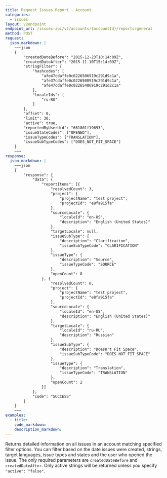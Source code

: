 ```yaml
---
title: Request Issues Report - Account
categories:
  - issues
layout: v2endpoint
endpoint_url: /issues-api/v2/accounts/{accountId}/reports/general
method: POST
request:
  json_markdown: |
    ~~~json
    {
        "createdDateBefore": "2015-12-23T18:14:09Z",
        "createdDateAfter": "2015-11-10T15:14:09Z",
        "stringFilter": {
            "hashcodes": [
                "afe47cdaffe0c0226506919c291d9c1a",
                "afe37cdaffe0c0226508919c291d9c1a",
                "afe47cdaffe0c02265406919c291d2c1a"
            ],
            "localeIds": [
                "ru-RU"
            ]
        },
        "offset": 0,
        "limit": 30,
        "active": true,
        "reportedByUserUid": "661801f19693",
        "issueStateCodes": ["OPENED"],
        "issueTypeCodes": ["TRANSLATION"],
        "issueSubTypeCodes": ["DOES_NOT_FIT_SPACE"]
    }
    ~~~
response:
  json_markdown: |
    ~~~json
    {
        "response": {
            "data": {
                "reportItems": [{
                    "resolvedCount": 3,
                    "project": {
                        "projectName": "test project",
                        "projectId": "e8fa915fa"
                    },
                    "sourceLocale": {
                        "localeId": "en-US",
                        "description": "English (United States)"
                    },
                    "targetLocale": null,
                    "issueSubType": {
                        "description": "Clarification",
                        "issueSubTypeCode": "CLARIFICATION"
                    },
                    "issueType": {
                        "description": "Source",
                        "issueTypeCode": "SOURCE"
                    },
                    "openCount": 8
                }, {
                    "resolvedCount": 0,
                    "project": {
                        "projectName": "test project",
                        "projectId": "e8fa915fa"
                    },
                    "sourceLocale": {
                        "localeId": "en-US",
                        "description": "English (United States)"
                    },
                    "targetLocale": {
                        "localeId": "ru-RU",
                        "description": "Russian"
                    },
                    "issueSubType": {
                        "description": "Doesn't Fit Space",
                        "issueSubTypeCode": "DOES_NOT_FIT_SPACE"
                    },
                    "issueType": {
                        "description": "Translation",
                        "issueTypeCode": "TRANSLATION"
                    },
                    "openCount": 2
                }]
            },
            "code": "SUCCESS"
        }
    }
    ~~~
examples:
  - title:
    code_markdown:
    description_markdown:
---
```


Returns detailed information on all issues in an account matching specified filter options. You can filter based on the date issues were created, strings, target languages, issue types and states and the user who opened the issue. The only required parameters are `createdDateBefore` and `createdDateAfter`. Only active strings will be returned unless you specify `"active": "false"`. 